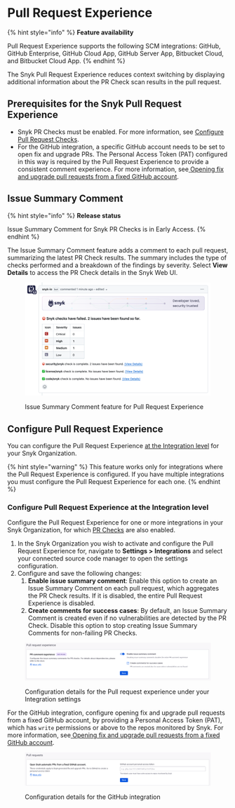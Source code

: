 # Pull Request Experience

{% hint style="info" %}
**Feature availability**

Pull Request Experience supports the following SCM integrations: GitHub, GitHub Enterprise, GitHub Cloud App, GitHub Server App, Bitbucket Cloud, and Bitbucket Cloud App.
{% endhint %}

The Snyk Pull Request Experience reduces context switching by displaying additional information about the PR Check scan results in the pull request.

## Prerequisites for the Snyk Pull Request Experience

* Snyk PR Checks must be enabled. For more information, see [Configure Pull Request Checks](configure-pull-request-checks.md).
* For the GitHub integration, a specific GitHub account needs to be set to open fix and upgrade PRs. The Personal Access Token (PAT) configured in this way is required by the Pull Request Experience to provide a consistent comment experience. For more information, see[ ](../snyk-pull-or-merge-requests/opening-fix-and-upgrade-pull-requests-from-a-fixed-github-account.md)[Opening fix and upgrade pull requests from a fixed GitHub account](../snyk-pull-or-merge-requests/opening-fix-and-upgrade-pull-requests-from-a-fixed-github-account.md).

## Issue Summary Comment

{% hint style="info" %}
**Release status**

Issue Summary Comment for Snyk PR Checks is in Early Access.
{% endhint %}

The Issue Summary Comment feature adds a comment to each pull request, summarizing the latest PR Check results. The summary includes the type of checks performed and a breakdown of the findings by severity. Select **View Details** to access the PR Check details in the Snyk Web UI.

<figure><img src="../../../.gitbook/assets/image (586).png" alt=""><figcaption><p>Issue Summary Comment feature for Pull Request Experience</p></figcaption></figure>

## Configure Pull Request Experience

You can configure the Pull Request Experience [at the Integration level](pull-request-experience.md#configure-pr-checks-at-the-integration-level) for your Snyk Organization.

{% hint style="warning" %}
This feature works only for integrations where the Pull Request Experience is configured. If you have multiple integrations you must configure the Pull Request Experience for each one.
{% endhint %}

### Configure Pull Request Experience at the Integration level

Configure the Pull Request Experience for one or more integrations in your Snyk Organization, for which [PR Checks](configure-pull-request-checks.md#configure-pr-checks-at-the-integration-level) are also enabled.

1. In the Snyk Organization you wish to activate and configure the Pull Request Experience for, navigate to **Settings >** **Integrations** and select your connected source code manager to open the settings configuration.
2. Configure and save the following changes:
   1. **Enable issue summary comment**: Enable this option to create an Issue Summary Comment on each pull request, which aggregates the PR Check results. If it is disabled, the entire Pull Request Experience is disabled.
   2. **Create comments for success cases**: By default, an Issue Summary Comment is created even if no vulnerabilities are detected by the PR Check. Disable this option to stop creating Issue Summary Comments for non-failing PR Checks.

<figure><img src="../../../.gitbook/assets/image (1).png" alt=""><figcaption><p>Configuration details for the Pull request experience under your Integration settings</p></figcaption></figure>

For the GitHub integration, configure opening fix and upgrade pull requests from a fixed GitHub account, by providing a Personal Access Token (PAT), which has `write` permissions or above to the repos monitored by Snyk. For more information, see[  ](../snyk-pull-or-merge-requests/opening-fix-and-upgrade-pull-requests-from-a-fixed-github-account.md)[Opening fix and upgrade pull requests from a fixed GitHub account](../snyk-pull-or-merge-requests/opening-fix-and-upgrade-pull-requests-from-a-fixed-github-account.md).

<figure><img src="../../../.gitbook/assets/image.png" alt=""><figcaption><p>Configuration details for the GitHub integration</p></figcaption></figure>

